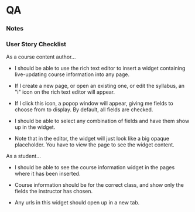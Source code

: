 # QA

### Notes


### User Story Checklist

As a course content author...

* I should be able to use the rich text editor to insert a widget
  containing live-updating course information into any page.

* If I create a new page, or open an existing one, or edit the
  syllabus, an "i" icon on the rich text editor will appear.

* If I click this icon, a popop window will appear, giving me fields
  to choose from to display. By default, all fields are checked.

* I should be able to select any combination of fields and have them
  show up in the widget.

* Note that in the editor, the widget will just look like a big opaque
  placeholder. You have to view the page to see the widget content.


As a student...

* I should be able to see the course information widget in the pages
  where it has been inserted.

* Course information should be for the correct class, and show only
  the fields the instructor has chosen.

* Any urls in this widget should open up in a new tab.



